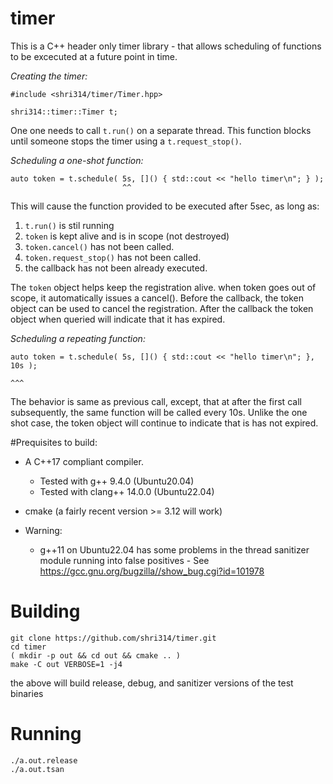 # timer

This is a C++ header only timer library - that allows scheduling of functions
to be excecuted at a future point in time.

*Creating the timer:*

    #include <shri314/timer/Timer.hpp>

    shri314::timer::Timer t;

One one needs to call `t.run()` on a separate thread. This function blocks
until someone stops the timer using a `t.request_stop()`.

*Scheduling a one-shot function:*

    auto token = t.schedule( 5s, []() { std::cout << "hello timer\n"; } );
                             ^^

This will cause the function provided to be executed after 5sec, as long as:
1. `t.run()` is stil running
1. `token` is kept alive and is in scope (not destroyed)
1. `token.cancel()` has not been called.
1. `token.request_stop()` has not been called.
1. the callback has not been already executed.

The `token` object helps keep the registration alive. when token goes out of
scope, it automatically issues a cancel(). Before the callback, the token
object can be used to cancel the registration. After the callback the token
object when queried will indicate that it has expired.

*Scheduling a repeating function:*

    auto token = t.schedule( 5s, []() { std::cout << "hello timer\n"; }, 10s );
                                                                         ^^^

The behavior is same as previous call, except, that at after the first call
subsequently, the same function will be called every 10s. Unlike the one shot
case, the token object will continue to indicate that is has not expired.


#Prequisites to build:
 - A C++17 compliant compiler.
    - Tested with g++ 9.4.0       (Ubuntu20.04)
    - Tested with clang++ 14.0.0  (Ubuntu22.04)

 - cmake (a fairly recent version >= 3.12 will work)

 - Warning:
    - g++11 on Ubuntu22.04 has some problems in the thread sanitizer module
      running into false positives - See https://gcc.gnu.org/bugzilla//show_bug.cgi?id=101978

# Building

    git clone https://github.com/shri314/timer.git
    cd timer
    ( mkdir -p out && cd out && cmake .. )
    make -C out VERBOSE=1 -j4

the above will build release, debug, and sanitizer versions of the test binaries

# Running

    ./a.out.release
    ./a.out.tsan

